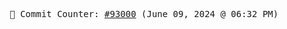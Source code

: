 <p align="center">
    <samp>
        📮 Commit Counter: <a href="https://github.com/Javascript-void0/Javascript-void0/commits/main">#93000</a> (June 09, 2024 @ 06:32 PM)
    </samp>
</p>